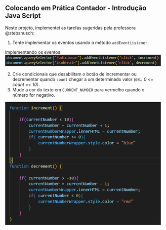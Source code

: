 ## Colocando em Prática Contador - Introdução Java Script

Neste projeto, implementei as tarefas sugeridas pela professora @stebsnusch:


1. Tente implementar os eventos usando o método `addEventListener`. 

Implementando os eventos:
<br>
![addEventListener](https://github.com/IvanVictor85/Bootcamp-Santander/blob/main/Contador/implementando%20addEventListener.PNG)

2. Crie condicionais que desabilitam o botão de incrementar ou decrementar quando `count` chegar a um determinado valor *(ex.: 0 <= count =< 10)*.
3. Mude a cor do texto em `CURRENT_NUMBER` para vermelho quando o número for negativo.

![image](https://github.com/IvanVictor85/Bootcamp-Santander/blob/main/Contador/Increment%20e%20decrement.PNG)


